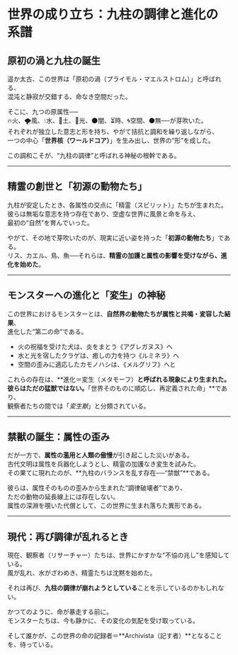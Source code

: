 # 世界の成り立ち：**九柱の調律と進化の系譜**

## 原初の渦と九柱の誕生

遥か太古、この世界は「原初の渦（プライモル・マエルストロム）」と呼ばれる、  
混沌と静寂が交錯する、命なき空間だった。

そこに、九つの原属性──  
🔥火、🌪風、💧水、🌱土、🌟光、🌑闇、⏳時、🌀空間、⚫無──が芽吹いた。  
それぞれが独立した意志と形を持ち、やがて拮抗と調和を繰り返しながら、  
一つの中心「**世界核（ワールドコア）**」を生み出し、世界の“形”を成した。

この調和こそが、“九柱の調律”と呼ばれる神秘の根幹である。

---

## 精霊の創世と「初源の動物たち」

九柱が安定したとき、各属性の交点に「精霊（スピリット）」たちが生まれた。  
彼らは無垢な意志を持つ存在であり、空虚な世界に風景と命を与え、  
最初の“自然”を育んでいった。

やがて、その地で芽吹いたのが、現実に近い姿を持った「**初源の動物たち**」である。  
リス、カエル、鳥、魚──それらは、**精霊の加護と属性の影響を受けながら、進化を始めた**。

---

## モンスターへの進化と「変生」の神秘

この世界におけるモンスターとは、**自然界の動物たちが属性と共鳴・変容した結果**、  
進化した“第二の命”である。

- 火の祝福を受けた犬は、炎をまとう《アグレガヌス》へ  
- 水と光を宿したクラゲは、癒しの力を持つ《ルミネラ》へ  
- 空間の歪みに適応したカモノハシは、《メルグリフ》へと

これらの存在は、**進化＝変生（メタモーフ）**と呼ばれる現象により生まれた。  
彼らはただの猛獣ではない。**「世界そのものに順応し、再定義された命」**であり、  
観察者たちの間では「*変生獣*」と分類されている。

---

## 禁獣の誕生：属性の歪み

だが一方で、**属性の濫用と人類の傲慢**が引き起こした災いがある。  
古代文明は属性を兵器化しようとし、精霊の加護なき変生を試みた。  
その果てに現れたのが、**九柱のバランスを乱す存在──“禁獣”**である。

彼らは、属性そのものの歪みから生まれた“調律破壊者”であり、  
ただの動物の延長線上には存在しない。  
属性の深淵を覗いた代償として、この世界に生まれ落ちた異形である。

---

## 現代：再び調律が乱れるとき

現在、観察者（リサーチャー）たちは、世界にかすかな“不協の兆し”を感知している。  
風が乱れ、水がざわめき、精霊たちは沈黙を始めた。

それは再び、**九柱の調律が崩れようとしている**ことを示しているのかもしれない。

かつてのように、命が暴走する前に。  
モンスターたちは、今も静かに、その変化の気配を受け取っている。

そして誰かが、この世界の命の記録者＝**Archivista（記す者）**となることを、待っている。
